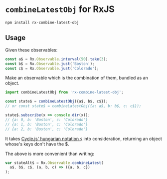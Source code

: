 # `combineLatestObj` for RxJS

`npm install rx-combine-latest-obj`

## Usage

Given these observables:
```js
const a$ = Rx.Observable.interval(50).take(3);
const b$ = Rx.Observable.just('Boston');
const c$ = Rx.Observable.just('Colorado');
```

Make an observable which is the combination of them, bundled as an object.

```js
import combineLatestObj from 'rx-combine-latest-obj';

const state$ = combineLatestObj({a$, b$, c$});
// or const state$ = combineLatestObj({a: a$, b: b$, c: c$});

state$.subscribe(x => console.dir(x));
// {a: 0, b: 'Boston', c: 'Colorado'}
// {a: 1, b: 'Boston', c: 'Colorado'}
// {a: 2, b: 'Boston', c: 'Colorado'}
```

It takes [Cycle.js' hungarian notation `$`](http://cycle.js.org/basic-examples.html#what-does-the-suffixed-dollar-sign-mean) into consideration, returning an object whose's keys don't have the $.

The above is more convenient than writing:
```js
var stateAlt$ = Rx.Observable.combineLatest(
  a$, b$, c$, (a, b, c) => ({a, b, c})
);
```
